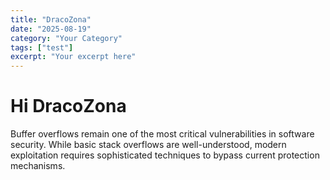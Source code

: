 ```yaml
---
title: "DracoZona"
date: "2025-08-19"
category: "Your Category"
tags: ["test"]
excerpt: "Your excerpt here"
---
```


# Hi DracoZona

Buffer overflows remain one of the most critical vulnerabilities in software security. While basic stack overflows are well-understood, modern exploitation requires sophisticated techniques to bypass current protection mechanisms.
